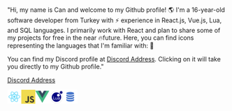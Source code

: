 "Hi, my name is Can and welcome to my Github profile! 🌎
I'm a 16-year-old software developer from Turkey with ⚡️ experience in React.js, Vue.js, Lua, and SQL languages. I primarily work with React and plan to share some of my projects for free in the near 🔥future. Here, you can find icons representing the languages that I'm familiar with:  🥤

You can find my Discord profile at <a href="https://discordapp.com/users/425336949516140547" target="_blank">Discord Address</a>. Clicking on it will take you directly to my Github profile."

<a href="https://discordapp.com/users/425336949516140547" target="_blank">Discord Address</a>

<img height="32" width="32" src="https://raw.githubusercontent.com/github/explore/80688e429a7d4ef2fca1e82350fe8e3517d3494d/topics/react/react.png" align="left" />
<img height="32" width="32" src="https://raw.githubusercontent.com/github/explore/80688e429a7d4ef2fca1e82350fe8e3517d3494d/topics/javascript/javascript.png" align="left"/>
<img height="32" width="32" src="https://raw.githubusercontent.com/github/explore/80688e429a7d4ef2fca1e82350fe8e3517d3494d/topics/vue/vue.png" align="left"/>
<img height="32" width="32" src="https://raw.githubusercontent.com/github/explore/80688e429a7d4ef2fca1e82350fe8e3517d3494d/topics/lua/lua.png" align="left"/>
<img height="32" width="32" src="https://raw.githubusercontent.com/github/explore/80688e429a7d4ef2fca1e82350fe8e3517d3494d/topics/sql/sql.png" align="left"/>

